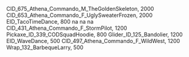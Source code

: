 CID_675_Athena_Commando_M_TheGoldenSkeleton, 2000
CID_653_Athena_Commando_F_UglySweaterFrozen, 2000
EID_TacoTimeDance, 800
na
na
na
CID_431_Athena_Commando_F_StormPilot, 1200
Pickaxe_ID_339_CODSquadHoodie, 800
Glider_ID_125_Bandolier, 1200
EID_WaveDance, 500
CID_497_Athena_Commando_F_WildWest, 1200
Wrap_132_BarbequeLarry, 500
